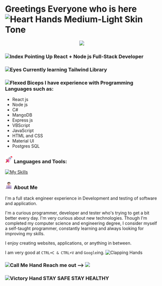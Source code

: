<!-- # shivanisolanki29? -->

# Greetings Everyone who is here <img src="https://raw.githubusercontent.com/Tarikul-Islam-Anik/Animated-Fluent-Emojis/master/Emojis/Hand%20gestures/Heart%20Hands%20Medium-Light%20Skin%20Tone.png" alt="Heart Hands Medium-Light Skin Tone" width="25" height="25" />

<!-- <img src="https://user-images.githubusercontent.com/73097560/115834477-dbab4500-a447-11eb-908a-139a6edaec5c.gif"> -->

<p align="center">
  <a href="https://github.com/DenverCoder1/readme-typing-svg"><img src="https://readme-typing-svg.herokuapp.com?font=Time+New+Roman&color=cyan&size=25&center=true&vCenter=true&width=600&height=100&lines=I+am+Full+Stack+Developer..&hearts;++;Self-taught+Programmer,;Active+Learner/Researcher,;Love+to+learn+new+stuffs..<3"></a>
</p>

### <img src="https://raw.githubusercontent.com/Tarikul-Islam-Anik/Animated-Fluent-Emojis/master/Emojis/Hand%20gestures/Index%20Pointing%20Up.png" alt="Index Pointing Up" width="25" height="25" /> React + Node js Full-Stack Developer

### <img src="https://raw.githubusercontent.com/Tarikul-Islam-Anik/Animated-Fluent-Emojis/master/Emojis/Hand%20gestures/Eyes.png" alt="Eyes" width="25" height="25" /> Currently learning Tailwind Library

### <img src="https://raw.githubusercontent.com/Tarikul-Islam-Anik/Animated-Fluent-Emojis/master/Emojis/Hand%20gestures/Flexed%20Biceps.png" alt="Flexed Biceps" width="25" height="25" /> I have experience with Programming Languages such as:

- React js
- Node js
- C#
- MangoDB
- Express js
- VBScript
- JavaScript
- HTML and CSS
- Material UI
- Postgres SQL

### <img src="https://github.com/Tarikul-Islam-Anik/tarikul-islam-anik/blob/main/assets/images/Rocket.png" alt="Rocket" width="25" height="25" /> Languages and Tools:

[![My Skills](https://skillicons.dev/icons?i=js,html,css,cs,docker,dotnet,git,github,vscode,visualstudio,selenium,react,nodejs,bash,powershell)](https://skillicons.dev)

### <img src="https://github.com/Tarikul-Islam-Anik/tarikul-islam-anik/blob/main/assets/images/Man%20Technologist%20Light%20Skin%20Tone.png" alt="Man Technologist Light Skin Tone" width="25" height="25" /> About Me

I'm a full stack engineer experience in Development and testing of software and application.

I'm a curious programmer, developer and tester who's trying to get a bit better every day. I'm very curious about new technologies. Though I'm completed my computer science and engineering degree, I consider myself a self-taught programmer, constantly learning and always looking for improving my skills.

I enjoy creating websites, applications, or anything in between.

I am very good at `CTRL+C & CTRL+V` and `Google`ing. <img src="https://raw.githubusercontent.com/Tarikul-Islam-Anik/Animated-Fluent-Emojis/master/Emojis/Hand%20gestures/Clapping%20Hands.png" alt="Clapping Hands" width="25" height="25" />

### <img src="https://raw.githubusercontent.com/Tarikul-Islam-Anik/Animated-Fluent-Emojis/master/Emojis/Hand%20gestures/Call%20Me%20Hand.png" alt="Call Me Hand" width="25" height="25" /> Reach me out --> [![](https://img.shields.io/badge/linkedin-%230077B5.svg?style=for-the-badge&logo=linkedin)](https://www.linkedin.com/in/shivani-solanki/)

### <img src="https://raw.githubusercontent.com/Tarikul-Islam-Anik/Animated-Fluent-Emojis/master/Emojis/Hand%20gestures/Victory%20Hand.png" alt="Victory Hand" width="25" height="25" /> STAY SAFE STAY HEALTHY
